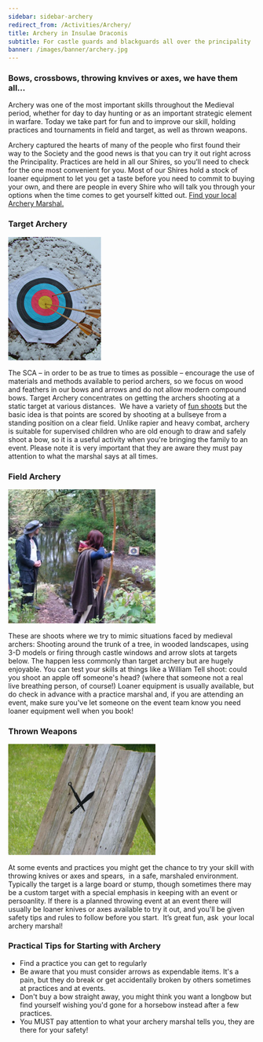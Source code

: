 ```yaml
---
sidebar: sidebar-archery
redirect_from: /Activities/Archery/
title: Archery in Insulae Draconis
subtitle: For castle guards and blackguards all over the principality
banner: /images/banner/archery.jpg
---
```


### Bows, crossbows, throwing knvives or axes, we have them all...

Archery was one of the most important skills throughout the Medieval period, whether  for day to day hunting or as an important strategic element in warfare.  Today we take part for fun and to improve our skill, holding practices and tournaments in field and target, as well as thrown weapons.

Archery captured the hearts of many of the people who first found their way to the Society and the good news is that you can try it out right across the Principality.   Practices are held in all our Shires, so you’ll need to check for the one most convenient for you. Most of our Shires hold a stock of loaner equipment to let you get a taste before you need to commit to buying your own, and there are people in every Shire who will talk you through your options when the time comes to get yourself kitted out. <a href="{% link library/useful-resources/findingalocalgroup.md %}">Find your local Archery Marshal.</a>

### Target Archery

<img src="/images/archery/snowontarget.jpg" class="rounded shadow float-md-end m-2" alt="Snow on an archery target" />

The SCA – in order to be as true to times as possible – encourage the use of materials and methods available to period archers, so we focus on wood and feathers in our bows and arrows and do not allow modern compound bows. Target Archery concentrates on getting the archers shooting at a static target at various distances.  We have a variety of <a href="{% link activities/archery/shoots.md %}">fun shoots</a> but the basic idea is that points are scored by shooting at a bullseye from a standing position on a clear field. Unlike rapier and heavy combat, archery is suitable for supervised children who are old enough to draw and safely shoot a bow, so it is a useful activity when you're bringing the family to an event. Please note it is very important that they are aware they must pay attention to what the marshal says at all times.


### Field Archery

<img src="/images/archery/fieldshoot2.jpg" width="300" class="rounded shadow float-md-end m-2" alt="Field shoot" />

These are shoots where we try to mimic situations faced by medieval archers: Shooting around the trunk of a tree, in wooded landscapes, using 3-D models or firing through castle windows and arrow slots at targets below. The happen less commonly than target archery but are hugely enjoyable. You can test your skills at things like a William Tell shoot: could you shoot an apple off someone's head? (where that someone not a real live breathing person, of course!) Loaner equipment is usually available, but do check in advance with a practice marshal and, if you are attending an event, make sure you've let someone on the event team know you need loaner equipment well when you book!

### Thrown Weapons

<img src="/images/archery/thrownknives.jpg" width="300" class="rounded shadow float-md-end m-2" alt="Throwing knives in a target" />

At some events and practices you might get the chance to try your skill with throwing knives or axes and spears,  in a safe, marshaled environment. Typically the target is a large board or stump, though sometimes there may be a custom target with a special emphasis in keeping with an event or persoanlity. If there is a planned throwing  event at an event there will usually be  loaner knives or axes available to try it out, and you'll be given safety tips and rules to follow before you start.  It’s great fun, ask  your local archery marshal!

### Practical Tips for Starting with Archery

- Find a practice you can get to regularly
- Be aware that you must consider arrows as expendable items. It's a pain, but they do break or get accidentally broken by others sometimes at practices and at events.
- Don't buy a bow straight away, you might think you want a longbow but find yourself wishing you'd gone for a horsebow instead after a few practices.
- You MUST pay attention to what your archery marshal tells you, they are there for your safety!

